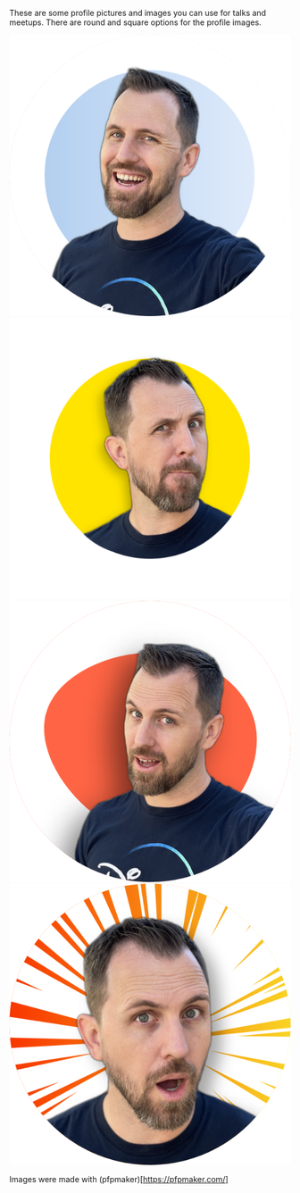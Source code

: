 These are some profile pictures and images you can use for talks and meetups.
There are round and square options for the profile images.

![](smile-round.png)
![](what-yellow-round.png)
![](hey-round.png)
![](surprised-round.png)

Images were made with (pfpmaker)[https://pfpmaker.com/]